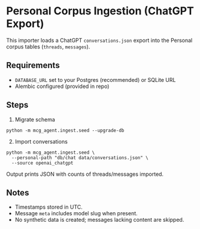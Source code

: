 # Personal Corpus Ingestion (ChatGPT Export)

This importer loads a ChatGPT `conversations.json` export into the Personal
corpus tables (`threads`, `messages`).

## Requirements
- `DATABASE_URL` set to your Postgres (recommended) or SQLite URL
- Alembic configured (provided in repo)

## Steps
1) Migrate schema
```
python -m mcg_agent.ingest.seed --upgrade-db
```

2) Import conversations
```
python -m mcg_agent.ingest.seed \
  --personal-path "db/chat data/conversations.json" \
  --source openai_chatgpt
```

Output prints JSON with counts of threads/messages imported.

## Notes
- Timestamps stored in UTC.
- Message `meta` includes model slug when present.
- No synthetic data is created; messages lacking content are skipped.

